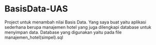 # BasisData-UAS
Project untuk menambah nilai Basis Data. Yang saya buat yaitu aplikasi sederhana berupa manajemen hotel yang juga dilengkapi database untuk menyimpan data.
Database yang digunakan yaitu pada file manajemen_hotel(simpel).sql
